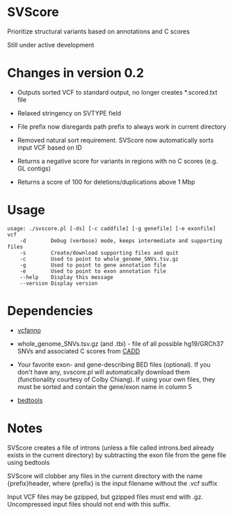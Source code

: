 # SVScore
Prioritize structural variants based on annotations and C scores

Still under active development

# Changes in version 0.2
* Outputs sorted VCF to standard output, no longer creates *.scored.txt file

* Relaxed stringency on SVTYPE field

* File prefix now disregards path prefix to always work in current directory

* Removed natural sort requirement. SVScore now automatically sorts input VCF based on ID

* Returns a negative score for variants in regions with no C scores (e.g. GL contigs)

* Returns a score of 100 for deletions/duplications above 1 Mbp

# Usage
```
usage: ./svscore.pl [-ds] [-c caddfile] [-g genefile] [-e exonfile] vcf
    -d        Debug (verbose) mode, keeps intermediate and supporting files
    -s        Create/download supporting files and quit
    -c        Used to point to whole_genome_SNVs.tsv.gz
    -g	      Used to point to gene annotation file
    -e	      Used to point to exon annotation file
    --help    Display this message
    --version Display version
```

# Dependencies
* [vcfanno](https://www.github.com/brentp/vcfanno)

* whole_genome_SNVs.tsv.gz (and .tbi) - file of all possible hg19/GRCh37 SNVs and associated C scores from [CADD](http://cadd.gs.washington.edu/download) 

* Your favorite exon- and gene-describing BED files (optional). If you don't have any, svscore.pl will automatically download them (functionality courtesy of Colby Chiang). If using your own files, they must be sorted and contain the gene/exon name in column 5

* [bedtools](https://www.github.com/arq5x/bedtools)


# Notes
SVScore creates a file of introns (unless a file called introns.bed already exists in the current directory) by subtracting the exon file from the gene file using bedtools

SVScore will clobber any files in the current directory with the name {prefix}header, where {prefix} is the input filename without the .vcf suffix

Input VCF files may be gzipped, but gzipped files must end with .gz. Uncompressed input files should not end with this suffix.
